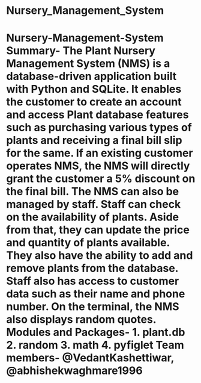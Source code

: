 # Nursery_Management_System
# Nursery-Management-System Summary-  The Plant Nursery Management System (NMS) is a database-driven application built with Python and SQLite. It enables the customer to create an account and access Plant database features such as purchasing various types of plants and receiving a final bill slip for the same. If an existing customer operates NMS, the NMS will directly grant the customer a 5% discount on the final bill. The NMS can also be managed by staff. Staff can check on the availability of plants. Aside from that, they can update the price and quantity of plants available. They also have the ability to add and remove plants from the database. Staff also has access to customer data such as their name and phone number. On the terminal, the NMS also displays random quotes.  Modules and Packages- 1. plant.db 2. random 3. math 4. pyfiglet  Team members- @VedantKashettiwar, @abhishekwaghmare1996

